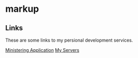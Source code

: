 # markup

## Links

These are some links to my persional development services.
 
[Ministering Application](projects/programming/ministering/Ministering-Application.md)
[My Servers](servers/servers.md)

